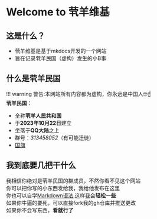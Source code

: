 # Welcome to 茕羊维基

## 这是什么？

* 茕羊维基是基于mkdocs开发的一个网站
* 旨在记录茕羊民国（虚构）发生的小B事

## 什么是茕羊民国
!!! warning
    警告:本网站所有内容都为虚构，你永远是中国人🤓☝️  
**茕羊民国**：
* 全称**茕羊人民共和国**  
* 于**2023年10月22日**建立  
* 坐落于**QQ大陆**之上  
* 群号：*313458052*（有可能迁徙）  
* [国旗](https://img.wsmdn.dpdns.org/img/茕羊民国国旗.jpg)  


## 我到底要几把干什么
我相信你绝对是茕羊民国的群成员，不然你看不见这个网站<br>
你可以把你写的小东西发给我，我给他发布在这里<br>
你也可以自学[Markdown语法](https://markdown.com.cn),这样[我](./name/name.md#me)会**轻松一些**<br>
如果你牛逼的要死，可以直接fork我的gh仓库并推送更改    
如果你不会写东西，**看就行了**<br>

<script src="./js/dist/autoload.js"></script>

 <script>
function updateWaifuStyle() {
  const modelId = parseInt(localStorage.getItem('modelId')) || 0;

  const waifu = document.getElementById('waifu');
  const live2d = document.getElementById('live2d');
  const toggle = document.getElementById('waifu-toggle');

  if (!waifu || !live2d || !toggle) return;

  // 清除之前的 toggle 样式
  toggle.classList.remove('waifu-toggle-active');

  switch (modelId) {
    case 0: // 模型 0
      waifu.style.bottom = '-220px';
      live2d.style.width = '400px';
      live2d.style.height = '400px';
      toggle.style.marginLeft = '-50px';
      break;

    case 1: // 模型 1
      waifu.style.bottom = '0px';
      live2d.style.width = '200px';
      live2d.style.height = '200px';
      toggle.style.marginLeft = '-50px';
      toggle.classList.add('waifu-toggle-active');
      break;

    case 2: // 模型 2
      waifu.style.bottom = '0px';
      live2d.style.width = '350px';
      live2d.style.height = '350px';
      toggle.style.marginLeft = '-80px';
      break;

    default: // 默认样式
      waifu.style.bottom = '-500px';
      live2d.style.width = '300px';
      live2d.style.height = '300px';
      toggle.style.marginLeft = '-100px';
      break;
  }
}

// 页面加载完成后开始定期执行
window.addEventListener('load', () => {
  console.log("Live2D waifu script loaded.");
  
  // 初始执行一次
  updateWaifuStyle();

  // 每隔 1 秒检查一次 modelId 是否发生变化（例如其他脚本修改了 localStorage）
  setInterval(() => {
    console.log("running");
    updateWaifuStyle();
  }, 1000);
});
  </script>

<div id="giscus"></div>
<script src="https://giscus.app/client.js"
        data-repo="nomdn/GoatBook-Source"
        data-repo-id="R_kgDOPXYjCw"
        data-category="General"
        data-category-id="DIC_kwDOPXYjC84Ctwim"
        data-mapping="title"
        data-strict="0"
        data-reactions-enabled="1"
        data-emit-metadata="0"
        data-input-position="top"
        data-theme="preferred_color_scheme"
        data-lang="zh-CN"
        crossorigin="anonymous"
        async>
</script>









